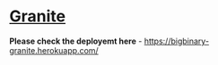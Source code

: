 [<h1>Granite</h1>](https://bigbinary-granite.herokuapp.com/)

**Please check the deployemt here** - https://bigbinary-granite.herokuapp.com/

